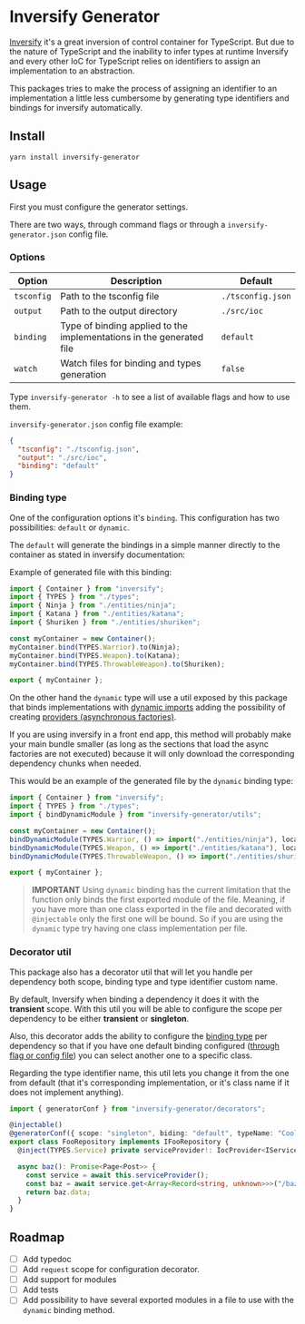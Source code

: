 # Inversify Generator

[Inversify](https://github.com/inversify/InversifyJS) it's a great inversion of control container for TypeScript.
But due to the nature of TypeScript and the inability to infer types at runtime Inversify and every other
IoC for TypeScript relies on identifiers to assign an implementation to an abstraction.

This packages tries to make the process of assigning an identifier to an implementation a little
less cumbersome by generating type identifiers and bindings for inversify automatically.

## Install

```shell
yarn install inversify-generator
```

## Usage

First you must configure the generator settings.

There are two ways, through command flags or through a `inversify-generator.json`
config file.

### Options

| Option     | Description                                                              | Default           |
| ---------- | ------------------------------------------------------------------------ | ----------------- |
| `tsconfig` | Path to the tsconfig file                                                | `./tsconfig.json` |
| `output`   | Path to the output directory                                             | `./src/ioc`       |
| `binding`  | Type of binding applied to the<br/>implementations in the generated file | `default`         |
| `watch`    | Watch files for binding and types generation                             | `false`           |

Type `inversify-generator -h` to see a list of available flags and how to use them.

`inversify-generator.json` config file example:

```json
{
  "tsconfig": "./tsconfig.json",
  "output": "./src/ioc",
  "binding": "default"
}
```

### Binding type

One of the configuration options it's `binding`. This configuration has two possibilities:
`default` or `dynamic`.

The `default` will generate the bindings in a simple manner directly to the container
as stated in inversify documentation:

Example of generated file with this binding:

```typescript
import { Container } from "inversify";
import { TYPES } from "./types";
import { Ninja } from "./entities/ninja";
import { Katana } from "./entities/katana";
import { Shuriken } from "./entities/shuriken";

const myContainer = new Container();
myContainer.bind(TYPES.Warrior).to(Ninja);
myContainer.bind(TYPES.Weapon).to(Katana);
myContainer.bind(TYPES.ThrowableWeapon).to(Shuriken);

export { myContainer };
```

On the other hand the `dynamic` type will use a util exposed by this package that
binds implementations with [dynamic imports](https://developer.mozilla.org/en-US/docs/Web/JavaScript/Reference/Operators/import)
adding the possibility of creating [providers (asynchronous factories)](https://github.com/inversify/InversifyJS/blob/master/wiki/provider_injection.md).

If you are using inversify in a front end app, this method will probably make
your main bundle smaller (as long as the sections that load the async factories are not executed)
because it will only download the corresponding dependency chunks when needed.

This would be an example of the generated file by the `dynamic` binding type:

```typescript
import { Container } from "inversify";
import { TYPES } from "./types";
import { bindDynamicModule } from "inversify-generator/utils";

const myContainer = new Container();
bindDynamicModule(TYPES.Warrior, () => import("./entities/ninja"), locator.bind);
bindDynamicModule(TYPES.Weapon, () => import("./entities/katana"), locator.bind);
bindDynamicModule(TYPES.ThrowableWeapon, () => import("./entities/shuriken"), locator.bind);

export { myContainer };
```

> **IMPORTANT**
> Using `dynamic` binding has the current limitation that the function only binds the
> first exported module of the file. Meaning, if you have more than one class exported
> in the file and decorated with `@injectable` only the first one will be bound. So if you
> are using the `dynamic` type try having one class implementation per file.

### Decorator util

This package also has a decorator util that will let you handle per dependency both scope, binding type and type identifier custom name.

By default, Inversify when binding a dependency it does it with the **transient** scope. With this util you will be able
to configure the scope per dependency to be either **transient** or **singleton**.

Also, this decorator adds the ability to configure the [binding type](#binding-type) per dependency so that if you have one
default binding configured ([through flag or config file](#options)) you can select another one to a specific class.

Regarding the type identifier name, this util lets you change it from the one from default (that it's corresponding implementation,
or it's class name if it does not implement anything).

```typescript
import { generatorConf } from "inversify-generator/decorators";

@injectable()
@generatorConf({ scope: "singleton", biding: "default", typeName: "CoolRepo" })
export class FooRepository implements IFooRepository {
  @inject(TYPES.Service) private serviceProvider!: IocProvider<IService>;

  async baz(): Promise<Page<Post>> {
    const service = await this.serviceProvider();
    const baz = await service.get<Array<Record<string, unknown>>>("/baz");
    return baz.data;
  }
}
```

## Roadmap

- [ ] Add typedoc
- [ ] Add `request` scope for configuration decorator.
- [ ] Add support for modules
- [ ] Add tests
- [ ] Add possibility to have several exported modules in a file to use
      with the `dynamic` binding method.
